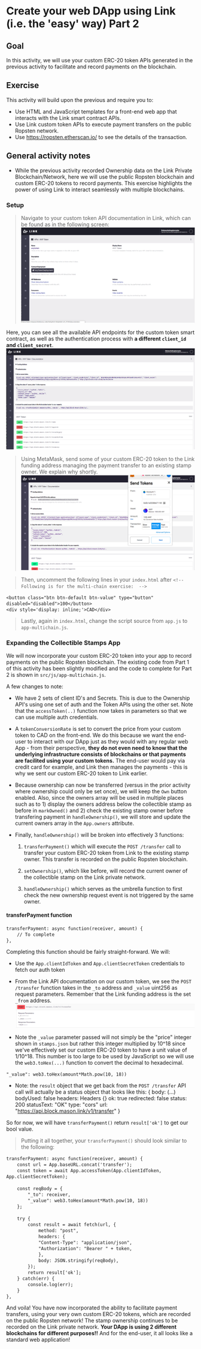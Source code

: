 # Create your web DApp using Link (i.e. the 'easy' way) Part 2
## Goal
In this activity, we will use your custom ERC-20 token APIs generated in the previous activity to facilitate and record payments on the blockchain.

## Exercise
This activity will build upon the previous and require you to:
* Use HTML and JavaScript templates for a front-end web app that interacts with the Link smart contract APIs.
* Use Link custom token APIs to execute payment transfers on the public Ropsten network.
* Use https://ropsten.etherscan.io/ to see the details of the transaction.

## General activity notes
* While the previous activity recorded Ownership data on the Link Private Blockchain/Network, here we will use the public Ropsten blockchain and custom ERC-20 tokens to record payments. This exercise highlights the power of using Link to interact seamlessly with multiple blockchains. 

### Setup
> Navigate to your custom token API documentation in Link, which can be found as in the following screen:
![Token API Documentation](images/token_api_documentation.png)

Here, you can see all the available API endpoints for the custom token smart contract, as well as the authentication process with **a different `client_id` and `client_secret`**. 
![Link Token API](images/link_token_api.png)

> Using MetaMask, send some of your custom ERC-20 token to the Link funding address managing the payment transfer to an existing stamp owner. We explain why shortly.
![MetaMask custom token transfer](images/metamask_custom_token_transfer.png)

> Then, uncomment the following lines in your `index.html` after `<!-- Following is for the multi-chain exercise:  -->`
```
<button class="btn btn-default btn-value" type="button" disabled="disabled">100</button>
<div style='display: inline;'>CAD</div>
```
> Lastly, again in `index.html`, change the script source from `app.js` to `app-multichain.js`. 

### Expanding the Collectible Stamps App
We will now incorporate your custom ERC-20 token into your app to record payments on the public Ropsten blockchain. The existing code from Part 1 of this activity has been slightly modified and the code to complete for Part 2 is shown in `src/js/app-multichain.js`. 

A few changes to note:
* We have 2 sets of client ID's and Secrets. This is due to the Ownership API's using one set of auth and the Token APIs using the other set. Note that the `accessToken(..)` function now takes in parameters so that we can use multiple auth credentials. 
  
* A `tokenConversionRate` is set to convert the price from your custom token to CAD on the front-end. We do this because we want the end-user to interact with our DApp just as they would with any regular web App - from their perspective, **they do not even need to know that the underlying infrastructure consists of blockchains or that payments are facilited using your custom tokens.** The end-user would pay via credit card for example, and Link then manages the payments - this is why we sent our custom ERC-20 token to Link earlier. 

* Because ownership can now be transferred (versus in the prior activity where ownership could only be set once), we will keep the `Own` button enabled. Also, since the owners array will be used in multiple places such as to 1) display the owners address below the collectible stamp as before in `markOwned()` and 2) check the existing stamp owner before transfering payment in `handleOwnership()`, we will store and update the current owners array in the `App.owners` attribute. 

* Finally, `handleOwnership()` will be broken into effectively 3 functions:
  
  1. `transferPayment()` which will execute the `POST /transfer` call to transfer your custom ERC-20 token from Link to the existing stamp owner. This transfer is recorded on the public Ropsten blockchain.
   
  2. `setOwnership()`, which like before, will record the current owner of the collectible stamp on the Link private network. 
   
  3. `handleOwnership()` which serves as the umbrella function to first check the new ownership request event is not triggered by the same owner. 

#### transferPayment function
```
transferPayment: async function(receiver, amount) {
    // To complete
},
```
Completing this function should be fairly straight-forward. We will: 
* Use the `App.clientIdToken` and `App.clientSecretToken` credentials to fetch our auth token
  
* From the Link API documentation on our custom token, we see the `POST /transfer` function takes in the `_to` address and `_value` uint256 as request parameters. Remember that the Link funding address is the set `_from` address. 
![Link Token Transfer](images/link_token_transfer.png)

* Note the `_value` parameter passed will not simply be the "price" integer shown in `stamps.json` but rather this integer multiplied by 10^18 since we've effectively set our custom ERC-20 token to have a unit value of 1/10^18. This number is too large to be used by JavaScript so we will use the `web3.toHex(...)` function to convert the decimal to hexadecimal. 
```
"_value": web3.toHex(amount*Math.pow(10, 18))
```

* Note: the `result` object that we get back from the `POST /transfer` API call will actually be a status object that looks like this:
{
    body: (...)
    bodyUsed: false
    headers: Headers {}
    ok: true
    redirected: false
    status: 200
    statusText: "OK"
    type: "cors"
    url: "https://api.block.mason.link/v1/transfer"
}

So for now, we will have `transferPayment()` return `result['ok']` to get our bool value.

> Putting it all together, your `transferPayment()` should look similar to the following:
```
transferPayment: async function(receiver, amount) {
    const url = App.baseURL.concat('transfer');
    const token = await App.accessToken(App.clientIdToken, App.clientSecretToken);

    const reqBody = {
        "_to": receiver,
        "_value": web3.toHex(amount*Math.pow(10, 18))
    };

    try {
        const result = await fetch(url, {
            method: "post",
            headers: { 
            "Content-Type": "application/json",
            "Authorization": "Bearer " + token,
            },
            body: JSON.stringify(reqBody),
        });
        return result['ok'];
    } catch(err) {
        console.log(err);
    }
},
```
And voila! You have now incorporated the ability to facilitate payment transfers, using your very own custom ERC-20 tokens, which are recorded on the public Ropsten network! The stamp ownership continues to be recorded on the Link private network. **Your DApp is using 2 different blockchains for different purposes!!** And for the end-user, it all looks like a standard web application!


